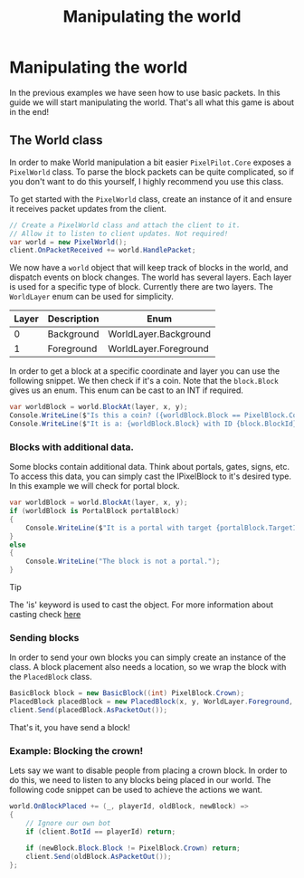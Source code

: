 ﻿---
uid: Guides.GettingStarted.PlacingBlocks
title: Manipulating the world
---
# Manipulating the world
In the previous examples we have seen how to use basic packets. In this guide we will start manipulating the world. That's all what this game is about in the end!

## The World class
In order to make World manipulation a bit easier `PixelPilot.Core` exposes a `PixelWorld` class.
To parse the block packets can be quite complicated, so if you don't want to do this yourself, I highly recommend you use this class.

To get started with the `PixelWorld` class, create an instance of it and ensure it receives packet updates from the client.

```csharp
// Create a PixelWorld class and attach the client to it.
// Allow it to listen to client updates. Not required!
var world = new PixelWorld();
client.OnPacketReceived += world.HandlePacket;
```

We now have a `world` object that will keep track of blocks in the world, and dispatch events on block changes.
The world has several layers. Each layer is used for a specific type of block. Currently there are two layers. The `WorldLayer` enum can be used for simplicity.

| Layer | Description  | Enum                  |
|-------|--------------|-----------------------|
| 0     | Background   | WorldLayer.Background |
| 1     | Foreground   | WorldLayer.Foreground |

In order to get a block at a specific coordinate and layer you can use the following snippet.
We then check if it's a coin. Note that the `block.Block` gives us an enum. This enum can be cast to an INT if required.
```csharp
var worldBlock = world.BlockAt(layer, x, y);
Console.WriteLine($"Is this a coin? ({worldBlock.Block == PixelBlock.Coin})");
Console.WriteLine($"It is a: {worldBlock.Block} with ID {block.BlockId}");
```

### Blocks with additional data.
Some blocks contain additional data. Think about portals, gates, signs, etc.
To access this data, you can simply cast the IPixelBlock to it's desired type. In this example we will check for portal block.
```csharp
var worldBlock = world.BlockAt(layer, x, y);
if (worldBlock is PortalBlock portalBlock)
{
    Console.WriteLine($"It is a portal with target {portalBlock.TargetId}");
}
else
{
    Console.WriteLine("The block is not a portal.");
}
```

> [!TIP]
> The 'is' keyword is used to cast the object. For more information about casting check [here](https://learn.microsoft.com/en-us/dotnet/csharp/programming-guide/types/casting-and-type-conversions)

### Sending blocks
In order to send your own blocks you can simply create an instance of the class.
A block placement also needs a location, so we wrap the block with the `PlacedBlock` class.
```csharp
BasicBlock block = new BasicBlock((int) PixelBlock.Crown);
PlacedBlock placedBlock = new PlacedBlock(x, y, WorldLayer.Foreground, block);
client.Send(placedBlock.AsPacketOut());
```
That's it, you have send a block!

### Example: Blocking the crown!
Lets say we want to disable people from placing a crown block. In order to do this, we need to listen to any blocks being placed in our world.
The following code snippet can be used to achieve the actions we want.

```csharp
world.OnBlockPlaced += (_, playerId, oldBlock, newBlock) =>
{
    // Ignore our own bot
    if (client.BotId == playerId) return;

    if (newBlock.Block.Block != PixelBlock.Crown) return;
    client.Send(oldBlock.AsPacketOut());
};
```